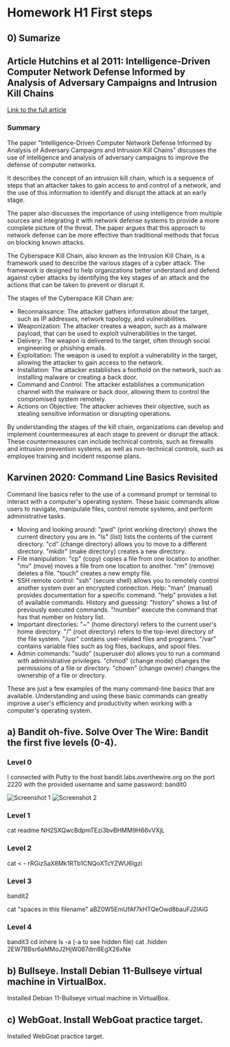 # Homework H1 First steps

## 0) Sumarize
## Article Hutchins et al 2011: Intelligence-Driven Computer Network Defense Informed by Analysis of Adversary Campaigns and Intrusion Kill Chains
[Link to the full article](https://lockheedmartin.com/content/dam/lockheed-martin/rms/documents/cyber/LM-White-Paper-Intel-Driven-Defense.pdf "PDF document")

### Summary

The paper "Intelligence-Driven Computer Network Defense Informed by Analysis of Adversary Campaigns and Intrusion Kill Chains" discusses the use of intelligence and analysis of adversary campaigns to improve the defense of computer networks. 

It describes the concept of an intrusion kill chain, which is a sequence of steps that an attacker takes to gain access to and control of a network, and the use of this information to identify and disrupt the attack at an early stage. 

The paper also discusses the importance of using intelligence from multiple sources and integrating it with network defense systems to provide a more complete picture of the threat. The paper argues that this approach to network defense can be more effective than traditional methods that focus on blocking known attacks.

 The Cyberspace Kill Chain, also known as the Intrusion Kill Chain, is a framework used to describe the various stages of a cyber attack. The framework is designed to help organizations better understand and defend against cyber attacks by identifying the key stages of an attack and the actions that can be taken to prevent or disrupt it.

The stages of the Cyberspace Kill Chain are:

+ Reconnaissance: The attacker gathers information about the target, such as IP addresses, network topology, and vulnerabilities.
+ Weaponization: The attacker creates a weapon, such as a malware payload, that can be used to exploit vulnerabilities in the target.
+ Delivery: The weapon is delivered to the target, often through social engineering or phishing emails.
+ Exploitation: The weapon is used to exploit a vulnerability in the target, allowing the attacker to gain access to the network.
+ Installation: The attacker establishes a foothold on the network, such as installing malware or creating a back door.
+ Command and Control: The attacker establishes a communication channel with the malware or back door, allowing them to control the compromised system remotely.
+ Actions on Objective: The attacker achieves their objective, such as stealing sensitive information or disrupting operations.

By understanding the stages of the kill chain, organizations can develop and implement countermeasures at each stage to prevent or disrupt the attack. These countermeasures can include technical controls, such as firewalls and intrusion prevention systems, as well as non-technical controls, such as employee training and incident response plans.

## Karvinen 2020: Command Line Basics Revisited

Command line basics refer to the use of a command prompt or terminal to interact with a computer's operating system. These basic commands allow users to navigate, manipulate files, control remote systems, and perform administrative tasks.

+ Moving and looking around:
"pwd" (print working directory) shows the current directory you are in.
"ls" (list) lists the contents of the current directory.
"cd" (change directory) allows you to move to a different directory.
"mkdir" (make directory) creates a new directory.
+ File manipulation:
"cp" (copy) copies a file from one location to another.
"mv" (move) moves a file from one location to another.
"rm" (remove) deletes a file.
"touch" creates a new empty file.
+ SSH remote control:
"ssh" (secure shell) allows you to remotely control another system over an encrypted connection.
Help:
"man" (manual) provides documentation for a specific command.
"help" provides a list of available commands.
History and guessing:
"history" shows a list of previously executed commands.
"!number" execute the command that has that number on history list.
+ Important directories:
"~" (home directory) refers to the current user's home directory.
"/" (root directory) refers to the top-level directory of the file system.
"/usr" contains user-related files and programs.
"/var" contains variable files such as log files, backups, and spool files.
+ Admin commands:
"sudo" (superuser do) allows you to run a command with administrative privileges.
"chmod" (change mode) changes the permissions of a file or directory.
"chown" (change owner) changes the ownership of a file or directory.

These are just a few examples of the many command-line basics that are available. Understanding and using these basic commands can greatly improve a user's efficiency and productivity when working with a computer's operating system.


## a) Bandit oh-five. Solve Over The Wire: Bandit the first five levels (0-4).

### Level 0

I connected with Putty to the host bandit.labs.overthewire.org on the port 2220 with the provided username and same password: bandit0

![Screenshot 1](screenshots/1.png)
![Screenshot 2](screenshots/2.png)


### Level 1
cat readme
NH2SXQwcBdpmTEzi3bvBHMM9H66vVXjL

### Level 2
cat < -
rRGizSaX8Mk1RTb1CNQoXTcYZWU6lgzi

### Level 3
bandit2

cat "spaces in this filename"
aBZ0W5EmUfAf7kHTQeOwd8bauFJ2lAiG

### Level 4
bandit3
cd inhere
ls -a (-a to see hidden file)
cat .hidden
2EW7BBsr6aMMoJ2HjW067dm8EgX26xNe

## b) Bullseye. Install Debian 11-Bullseye virtual machine in VirtualBox.

Installed Debian 11-Bullseye virtual machine in VirtualBox.

## c) WebGoat. Install WebGoat practice target. 

Installed WebGoat practice target.
